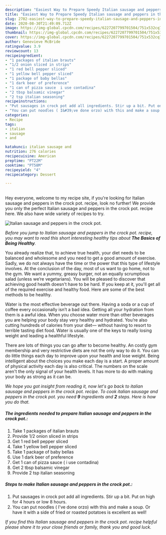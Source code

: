 ```yaml
---
description: "Easiest Way to Prepare Speedy Italian sausage and peppers in the crock pot."
title: "Easiest Way to Prepare Speedy Italian sausage and peppers in the crock pot."
slug: 2702-easiest-way-to-prepare-speedy-italian-sausage-and-peppers-in-the-crock-pot
date: 2020-08-30T21:49:09.712Z
image: https://img-global.cpcdn.com/recipes/6227207799701504/751x532cq70/italian-sausage-and-peppers-in-the-crock-pot-recipe-main-photo.jpg
thumbnail: https://img-global.cpcdn.com/recipes/6227207799701504/751x532cq70/italian-sausage-and-peppers-in-the-crock-pot-recipe-main-photo.jpg
cover: https://img-global.cpcdn.com/recipes/6227207799701504/751x532cq70/italian-sausage-and-peppers-in-the-crock-pot-recipe-main-photo.jpg
author: Genevieve McBride
ratingvalue: 3.9
reviewcount: 13
recipeingredient:
- "1 packages of italian brauts"
- "1/2 onion sliced in strips"
- "1 red bell pepper sliced"
- "1 yellow bell pepper sliced"
- "1 package of baby bellas"
- "1 dark beer of preference"
- "1 can of pizza sauce  i use contadina"
- "2 tbsp balsamic vinegar"
- "2 tsp italian seasoning"
recipeinstructions:
- "Put sausages in crock pot add all ingredients. Stir up a bit. Put on high for 4 hours or low 8 hours."
- "You can put noodles ( I&#39;ve done orzo) with this and make a soup. Or have it with a side of fried  or roasted potatoes is excellent as well!"
categories:
- Recipe
tags:
- italian
- sausage
- and

katakunci: italian sausage and 
nutrition: 276 calories
recipecuisine: American
preptime: "PT22M"
cooktime: "PT58M"
recipeyield: "4"
recipecategory: Dessert

---
```

<br>
Hey everyone, welcome to my recipe site, if you're looking for Italian sausage and peppers in the crock pot. recipe, look no further! We provide you only the perfect Italian sausage and peppers in the crock pot. recipe here. We also have wide variety of recipes to try.
<br>


![Italian sausage and peppers in the crock pot.](https://img-global.cpcdn.com/recipes/6227207799701504/751x532cq70/italian-sausage-and-peppers-in-the-crock-pot-recipe-main-photo.jpg)

<i>Before you jump to Italian sausage and peppers in the crock pot. recipe, you may want to read this short interesting healthy tips about <strong>The Basics of Being Healthy</strong>.</i>

You already realize that, to achieve true health, your diet needs to be balanced and wholesome and you need to get a good amount of exercise. Sadly, we do not always have the time or the power that this type of lifestyle involves. At the conclusion of the day, most of us want to go home, not to the gym. We want a yummy, greasy burger, not an equally scrumptious salad (unless we’re vegetarians). You will be pleased to discover that achieving good health doesn't have to be hard. If you keep at it, you'll get all of the required exercise and healthy food. Here are some of the best methods to be healthy.

Water is the most effective beverage out there. Having a soda or a cup of coffee every occasionally isn’t a bad idea. Getting all your hydration from them is a awful idea. When you choose water more than other beverages you are helping your body stay very healthy and hydrated. You’re also cutting hundreds of calories from your diet— without having to resort to terrible tasting diet food. Water is usually one of the keys to really losing weight and leading a healthful lifestyle.

There are lots of things you can go after to become healthy. An costly gym membership and very restrictive diets are not the only way to do it. You can do little things each day to improve upon your health and lose weight. Being intelligent about the choices you make each day is a start. A proper amount of physical activity each day is also critical. The numbers on the scale aren't the only signal of your health levels. It has more to do with making your body as strong as it can be. 


<i>We hope you got insight from reading it, now let's go back to italian sausage and peppers in the crock pot. recipe. To cook italian sausage and peppers in the crock pot. you need <strong>9</strong> ingredients and <strong>2</strong> steps. Here is how you do that.
</i>

##### The ingredients needed to prepare Italian sausage and peppers in the crock pot.:

1. Take 1 packages of italian brauts
1. Provide 1/2 onion sliced in strips
1. Get 1 red bell pepper sliced
1. Take 1 yellow bell pepper sliced
1. Take 1 package of baby bellas
1. Use 1 dark beer of preference
1. Get 1 can of pizza sauce ( i use contadina)
1. Get 2 tbsp balsamic vinegar
1. Provide 2 tsp italian seasoning


##### Steps to make Italian sausage and peppers in the crock pot.:

1. Put sausages in crock pot add all ingredients. Stir up a bit. Put on high for 4 hours or low 8 hours.
1. You can put noodles ( I&#39;ve done orzo) with this and make a soup. Or have it with a side of fried  or roasted potatoes is excellent as well!


<i>If you find this Italian sausage and peppers in the crock pot. recipe helpful please share it to your close friends or family, thank you and good luck.</i>
